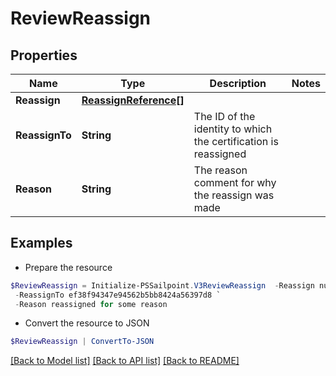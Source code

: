 # ReviewReassign
## Properties

Name | Type | Description | Notes
------------ | ------------- | ------------- | -------------
**Reassign** | [**ReassignReference[]**](ReassignReference.md) |  | 
**ReassignTo** | **String** | The ID of the identity to which the certification is reassigned | 
**Reason** | **String** | The reason comment for why the reassign was made | 

## Examples

- Prepare the resource
```powershell
$ReviewReassign = Initialize-PSSailpoint.V3ReviewReassign  -Reassign null `
 -ReassignTo ef38f94347e94562b5bb8424a56397d8 `
 -Reason reassigned for some reason
```

- Convert the resource to JSON
```powershell
$ReviewReassign | ConvertTo-JSON
```

[[Back to Model list]](../README.md#documentation-for-models) [[Back to API list]](../README.md#documentation-for-api-endpoints) [[Back to README]](../README.md)

